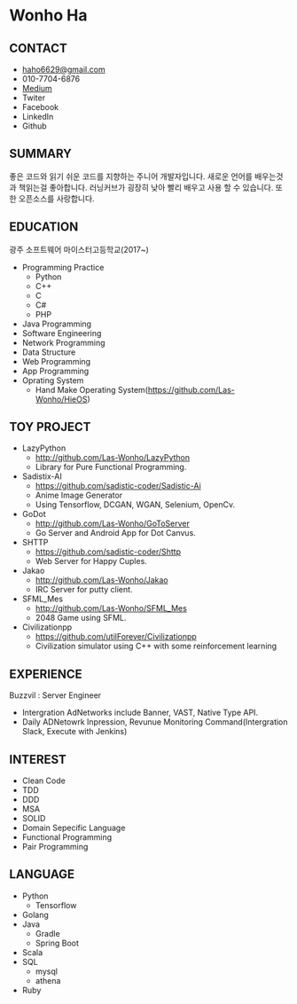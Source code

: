 # Wonho Ha

## CONTACT

- haho6629@gmail.com
- 010-7704-6876
- [Medium](https://medium.com/@haho6629)
- Twiter
- Facebook
- LinkedIn
- Github

## SUMMARY

좋은 코드와 읽기 쉬운 코드를 지향하는 주니어 개발자입니다. 새로운 언어를 배우는것과 책읽는걸 좋아합니다. 러닝커브가 굉장히 낮아 빨리 배우고 사용 할 수 있습니다. 또한 오픈소스를 사랑합니다.

## EDUCATION

광주 소프트웨어 마이스터고등학교(2017~)

- Programming Practice
  - Python
  - C++
  - C
  - C#
  - PHP
- Java Programming
- Software Engineering
- Network Programming
- Data Structure
- Web Programming
- App Programming
- Oprating System
  - Hand Make Operating System(https://github.com/Las-Wonho/HieOS)

## TOY PROJECT

- LazyPython
  - http://github.com/Las-Wonho/LazyPython
  - Library for Pure Functional Programming.
- Sadistix-AI
  - https://github.com/sadistic-coder/Sadistic-Ai
  - Anime Image Generator
  - Using Tensorflow, DCGAN, WGAN, Selenium, OpenCv.
- GoDot
  - http://github.com/Las-Wonho/GoToServer
  - Go Server and Android App for Dot Canvus.
- SHTTP
  - https://github.com/sadistic-coder/Shttp
  - Web Server for Happy Cuples.
- Jakao
  - http://github.com/Las-Wonho/Jakao
  - IRC Server for putty client.
- SFML_Mes
  - http://github.com/Las-Wonho/SFML_Mes
  - 2048 Game using SFML.
- Civilizationpp
  - https://github.com/utilForever/Civilizationpp
  - Civilization simulator using C++ with some reinforcement learning

## EXPERIENCE

Buzzvil : Server Engineer

- Intergration AdNetworks include Banner, VAST, Native Type API.
- Daily ADNetowrk Inpression, Revunue Monitoring Command(Intergration Slack, Execute with Jenkins)

## INTEREST

- Clean Code
- TDD
- DDD
- MSA
- SOLID
- Domain Sepecific Language
- Functional Programming
- Pair Programming

## LANGUAGE

- Python
  - Tensorflow
- Golang
- Java
  - Gradle
  - Spring Boot
- Scala
- SQL
  - mysql
  - athena
- Ruby
